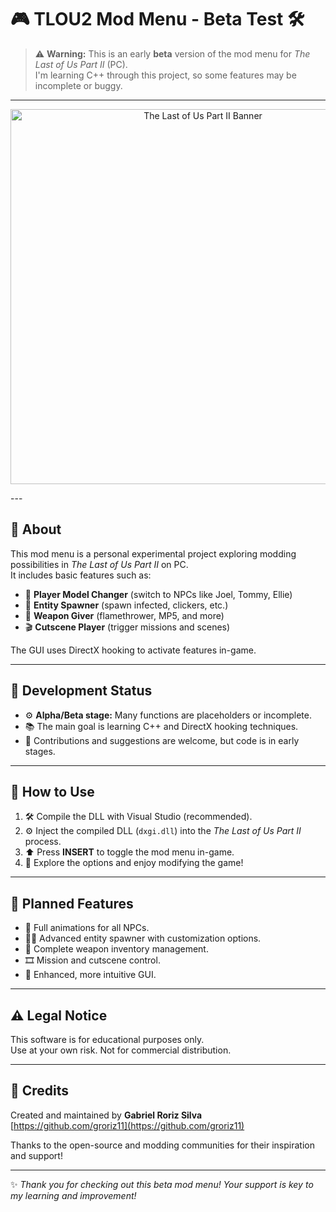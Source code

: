 # 🎮 TLOU2 Mod Menu - Beta Test 🛠️

> ⚠️ **Warning:** This is an early **beta** version of the mod menu for *The Last of Us Part II* (PC).  
> I'm learning C++ through this project, so some features may be incomplete or buggy.

---
<p align="center">
  <img src="https://i.pinimg.com/736x/44/ae/75/44ae756a29b12c6c8f771c280b328933.jpg" alt="The Last of Us Part II Banner" width="600"/>
</p>
---

## 📖 About

This mod menu is a personal experimental project exploring modding possibilities in *The Last of Us Part II* on PC.  
It includes basic features such as:

- 👤 **Player Model Changer** (switch to NPCs like Joel, Tommy, Ellie)  
- 🧟 **Entity Spawner** (spawn infected, clickers, etc.)  
- 🔫 **Weapon Giver** (flamethrower, MP5, and more)  
- 🎬 **Cutscene Player** (trigger missions and scenes)

The GUI uses DirectX hooking to activate features in-game.

---

## 🚧 Development Status

- ⚙️ **Alpha/Beta stage:** Many functions are placeholders or incomplete.  
- 📚 The main goal is learning C++ and DirectX hooking techniques.  
- 🙌 Contributions and suggestions are welcome, but code is in early stages.

---

## 🚀 How to Use

1. 🛠️ Compile the DLL with Visual Studio (recommended).  
2. ⚙️ Inject the compiled DLL (`dxgi.dll`) into the *The Last of Us Part II* process.  
3. ⬆️ Press **INSERT** to toggle the mod menu in-game.  
4. 🎉 Explore the options and enjoy modifying the game!

---

## 🎯 Planned Features

- 🕺 Full animations for all NPCs.  
- 🧟‍♂️ Advanced entity spawner with customization options.  
- 🔫 Complete weapon inventory management.  
- 🎞️ Mission and cutscene control.  
- 🎨 Enhanced, more intuitive GUI.

---

## ⚠️ Legal Notice

This software is for educational purposes only.  
Use at your own risk. Not for commercial distribution.

---

## 🙏 Credits

Created and maintained by **Gabriel Roriz Silva**  
[https://github.com/groriz11](https://github.com/groriz11)  

Thanks to the open-source and modding communities for their inspiration and support!

---

✨ *Thank you for checking out this beta mod menu! Your support is key to my learning and improvement!*
